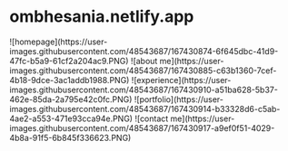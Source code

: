 <h1>ombhesania.netlify.app</h1>

<div>
![homepage](https://user-images.githubusercontent.com/48543687/167430874-6f645dbc-41d9-47fc-b5a9-61cf2a204ac9.PNG)
![about me](https://user-images.githubusercontent.com/48543687/167430885-c63b1360-7cef-4b18-9dce-3ac1addb1988.PNG)
![experience](https://user-images.githubusercontent.com/48543687/167430910-a51ba628-5b37-462e-85da-2a795e42c0fc.PNG)
![portfolio](https://user-images.githubusercontent.com/48543687/167430914-b33328d6-c5ab-4ae2-a553-471e93cca94e.PNG)
![contact me](https://user-images.githubusercontent.com/48543687/167430917-a9ef0f51-4029-4b8a-91f5-6b845f336623.PNG)
</div>
